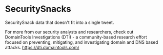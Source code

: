# SecuritySnacks
SecuritySnack data that doesn't fit into a single tweet.

For more from our security analysts and researchers, check out DomainTools Investigations (DTI) - a community-based research effort focused on preventing, mitigating, and investigating domain and DNS based attacks.
https://dti.domaintools.com/
